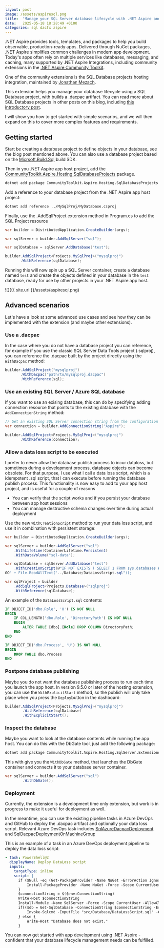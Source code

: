 ```yaml
---
layout: post
image: /assets/aspiresql.png
title:  "Manage your SQL Server database lifecycle with .NET Aspire and the SQL Database Projects hosting extension"
date:   2025-05-18 18:28:49 +0100
categories: sql dacfx aspire
---
```


.NET Aspire provides tools, templates, and packages to help you build observable, production-ready apps. Delivered through NuGet packages, .NET Aspire simplifies common challenges in modern app development. Today's apps often rely on multiple services like databases, messaging, and caching, many supported by .NET Aspire Integrations, including community extensions in the [.NET Aspire Community Toolkit](https://learn.microsoft.com/dotnet/aspire/community-toolkit/overview?WT.mc_id=DT-MVP-4025156).

One of the community extensions is the SQL Database projects hosting integration, maintained by [Jonathan Mezach](https://github.com/jmezach).

This extension helps you manage your database lifecycle using a SQL Database project, with builds a .dacpac artifact. You can read more about SQL Database projects in other posts on this blog, including [this introductory post](https://erikej.github.io/dotnet/dacfx/azuresql/2025/01/14/dacfx-msbuild-sdk-sqlproj-3.html).

I will show you how to get started with simple scenarios, and we will then expand on this to cover more complex features and requirements.

## Getting started

Start be creating a database project to define objects in your database, see the blog post mentioned above. You can also use a database project based on the [Micrsoft.Build.Sql](https://www.nuget.org/packages/Microsoft.Build.Sql#readme-body-tab) build SDK.

Then in you .NET Aspire app host project, add the [CommunityToolkit.Aspire.Hosting.SqlDatabaseProjects](https://www.nuget.org/packages/CommunityToolkit.Aspire.Hosting.SqlDatabaseProjects) package.

```bash
dotnet add package CommunityToolkit.Aspire.Hosting.SqlDatabaseProjects
```

Add a reference to your database project from the .NET Aspire app host project:

```bash
dotnet add reference ../MySqlProj/MyDatabase.csproj
```

Finally, use the .AddSqlProject extension method in Program.cs to add the SQL Project resource

```c#
var builder = DistributedApplication.CreateBuilder(args);

var sqlServer = builder.AddSqlServer("sql");

var sqlDatabase = sqlServer.AddDatabase("test");

builder.AddSqlProject<Projects.MySqlProj>("mysqlproj")
       .WithReference(sqlDatabase);
```

Running this will now spin up a SQL Server container, create a database named `test` and create the objects defined in your database in the `test` database, ready for use by other projects in your .NET Aspire app host.

![]({{ site.url }}/assets/aspiresql.png)

## Advanced scenarios

Let's have a look at some advanced use cases and see how they can be implemented with the extension (and maybe other extensions).

### Use a .dacpac

In the case where you do not have a database project you can reference, for example if you use the classic SQL Server Data Tools project (.sqlproj), you can reference the .dacpac built by the project directly using the `WithDacpac` method:

```c#
builder.AddSqlProject("mysqlproj")
       .WithDacpac("path/to/mysqlproj.dacpac")
       .WithReference(sql);
```

### Use an existing SQL Server / Azure SQL database

If you want to use an exising database, this can do by specifying adding connection resource that points to the existing database with the `AddConnectionString` method:

```c#
// Get an existing SQL Server connection string from the configuration
var connection = builder.AddConnectionString("Aspire");

builder.AddSqlProject<Projects.MySqlProj>("mysqlproj")
       .WithReference(connection);
```

### Allow a data loss script to be executed

I prefer to never allow the database publish process to incur dataloss, but sometimes during a development process, database objects can become obsolete. For that purpose, I use what I call a data loss script, which is a idempotent .sql script, that I can execute before running the database publish process. This functionality is now easy to add to your app host project, and is useful for a couple of reasons

- You can verify that the script works and if you persist your database between app host sessions
- You can manage destructive schema changes over time during actual deployment

Use the new `WithCreationScript` method to run your data loss script, and use it in combination with persistent storage:

```c#
var builder = DistributedApplication.CreateBuilder(args);

var sqlServer = builder.AddSqlServer("sql")
    .WithLifetime(ContainerLifetime.Persistent)
    .WithDataVolume("sql-data");

var sqlDatabase = sqlServer.AddDatabase("test")
    .WithCreationScript(@"IF NOT EXISTS ( SELECT 1 FROM sys.databases WHERE name = [test] ) CREATE DATABASE [test];
GO" + File.ReadAllText("../Database/DataLossScript.sql"));

var sqlProject = builder
    .AddSqlProject<Projects.Database>("sqlproj")
    .WithReference(sqlDatabase);
```

An example of the `DataLossScript.sql` contents:

```sql
IF OBJECT_ID('dbo.Role', 'U') IS NOT NULL
BEGIN
    IF COL_LENGTH('dbo.Role', 'DirectoryPath') IS NOT NULL
    BEGIN
        ALTER TABLE [dbo].[Role] DROP COLUMN DirectoryPath;
    END
END

IF OBJECT_ID('dbo.Process', 'U') IS NOT NULL
BEGIN
    DROP TABLE dbo.Process
END
```

### Postpone database publishing

Maybe you do not want the database publishing process to run each time you launch the app host. In version 9.5.0 or later of the hosting extension, you can use the `WithExplicitStart` method, so the publish will only take place when you press the `Deploy`button in the dashboard:

```c#
builder.AddSqlProject<Projects.MySqlProj>("mysqlproj")
        .WithReference(sqlDatabase)
        .WithExplicitStart();
```

### Inspect the database

Maybe you want to look at the database contents while running the app host. You can do this with the DbGate tool, just add the following package:

```bash
dotnet add package CommunityToolkit.Aspire.Hosting.SqlServer.Extensions
```

This with give you the `WithDbGate` method, that launches the DbGate container and connects it to your database server container.

```c#
var sqlServer = builder.AddSqlServer("sql")
        .WithDbGate();
```

### Deployment

Currently, the extension is a development time only extension, but work is in progress to make it useful for deployment as well.

In the meantime, you can use the existing pipeline tasks in Azure DevOps and GitHub to deploy the .dacpac artifact and optionally your data loss script. Relevant Azure DevOps task includes [SqlAzureDacpacDeployment](https://learn.microsoft.com/azure/devops/pipelines/targets/azure-sqldb?WT.mc_id=DT-MVP-4025156) and [SqlDacpacDeploymentOnMachineGroup](https://learn.microsoft.com/azure/devops/pipelines/tasks/reference/sql-dacpac-deployment-on-machine-group-v0?WT.mc_id=DT-MVP-4025156)

This is an example of a task in an Azure DevOps deployment pipeline to deploy the data loss script:

```yaml
- task: PowerShell@2
  displayName: Deploy DataLoss script
  inputs:
    targetType: inline
    script: |
      if ($Null -eq (Get-PackageProvider -Name NuGet -ErrorAction Ignore)) {
          Install-PackageProvider -Name NuGet -Force -Scope CurrentUser;
      }
      $connectionString = $($env:ConnectionString)
      Write-Host $connectionString
      Install-Module -Name SqlServer -Force -Scope CurrentUser -AllowClobber;
      if(($db = Get-SqlDatabase -ConnectionString $connectionString -ErrorAction SilentlyContinue)) {
          Invoke-Sqlcmd -InputFile "src/Database/DataLossScript.sql" -ConnectionString $connectionString -ErrorAction Stop
      } else {
          Write-Host "Database does not exist."
      }
```

You can now get started with app development using .NET Aspire - confident that your database lifecycle management needs can be fulfilled.
